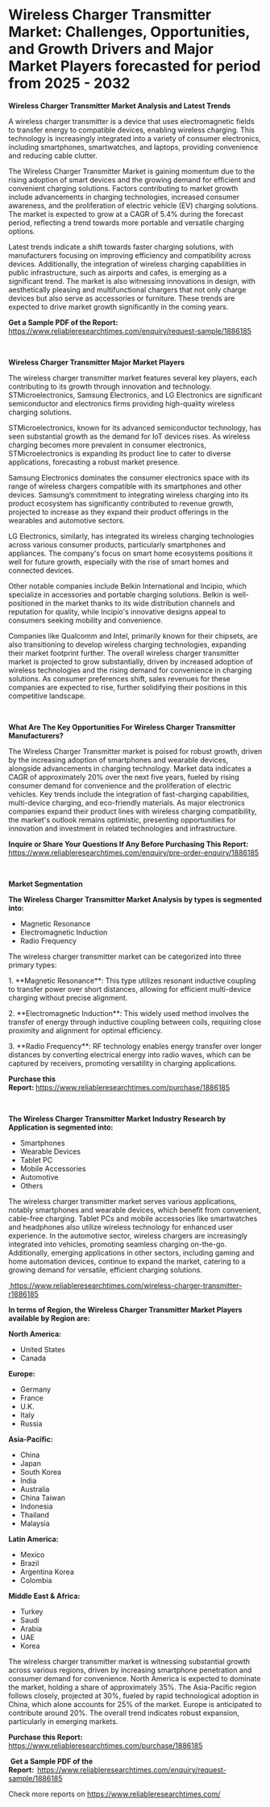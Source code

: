 <p><h1>Wireless Charger Transmitter Market: Challenges, Opportunities, and Growth Drivers and Major Market Players forecasted for period from 2025 - 2032</h1></p><p><strong>Wireless Charger Transmitter Market Analysis and Latest Trends</strong></p>
<p><p>A wireless charger transmitter is a device that uses electromagnetic fields to transfer energy to compatible devices, enabling wireless charging. This technology is increasingly integrated into a variety of consumer electronics, including smartphones, smartwatches, and laptops, providing convenience and reducing cable clutter.</p><p>The Wireless Charger Transmitter Market is gaining momentum due to the rising adoption of smart devices and the growing demand for efficient and convenient charging solutions. Factors contributing to market growth include advancements in charging technologies, increased consumer awareness, and the proliferation of electric vehicle (EV) charging solutions. The market is expected to grow at a CAGR of 5.4% during the forecast period, reflecting a trend towards more portable and versatile charging options.</p><p>Latest trends indicate a shift towards faster charging solutions, with manufacturers focusing on improving efficiency and compatibility across devices. Additionally, the integration of wireless charging capabilities in public infrastructure, such as airports and cafes, is emerging as a significant trend. The market is also witnessing innovations in design, with aesthetically pleasing and multifunctional chargers that not only charge devices but also serve as accessories or furniture. These trends are expected to drive market growth significantly in the coming years.</p></p>
<p><strong>Get a Sample PDF of the Report:&nbsp;</strong> <a href="https://www.reliableresearchtimes.com/enquiry/request-sample/1886185?utm_campaign=2304&utm_medium=2&utm_source=Github&utm_content=ia&utm_term=09022025&utm_id=wireless-charger-transmitter">https://www.reliableresearchtimes.com/enquiry/request-sample/1886185</a></p>
<p>&nbsp;</p>
<p><strong>Wireless Charger Transmitter Major Market Players</strong></p>
<p><p>The wireless charger transmitter market features several key players, each contributing to its growth through innovation and technology. STMicroelectronics, Samsung Electronics, and LG Electronics are significant semiconductor and electronics firms providing high-quality wireless charging solutions.</p><p>STMicroelectronics, known for its advanced semiconductor technology, has seen substantial growth as the demand for IoT devices rises. As wireless charging becomes more prevalent in consumer electronics, STMicroelectronics is expanding its product line to cater to diverse applications, forecasting a robust market presence.</p><p>Samsung Electronics dominates the consumer electronics space with its range of wireless chargers compatible with its smartphones and other devices. Samsung’s commitment to integrating wireless charging into its product ecosystem has significantly contributed to revenue growth, projected to increase as they expand their product offerings in the wearables and automotive sectors.</p><p>LG Electronics, similarly, has integrated its wireless charging technologies across various consumer products, particularly smartphones and appliances. The company's focus on smart home ecosystems positions it well for future growth, especially with the rise of smart homes and connected devices.</p><p>Other notable companies include Belkin International and Incipio, which specialize in accessories and portable charging solutions. Belkin is well-positioned in the market thanks to its wide distribution channels and reputation for quality, while Incipio's innovative designs appeal to consumers seeking mobility and convenience.</p><p>Companies like Qualcomm and Intel, primarily known for their chipsets, are also transitioning to develop wireless charging technologies, expanding their market footprint further. The overall wireless charger transmitter market is projected to grow substantially, driven by increased adoption of wireless technologies and the rising demand for convenience in charging solutions. As consumer preferences shift, sales revenues for these companies are expected to rise, further solidifying their positions in this competitive landscape.</p></p>
<p>&nbsp;</p>
<p><strong>What Are The Key Opportunities For Wireless Charger Transmitter Manufacturers?</strong></p>
<p><p>The Wireless Charger Transmitter market is poised for robust growth, driven by the increasing adoption of smartphones and wearable devices, alongside advancements in charging technology. Market data indicates a CAGR of approximately 20% over the next five years, fueled by rising consumer demand for convenience and the proliferation of electric vehicles. Key trends include the integration of fast-charging capabilities, multi-device charging, and eco-friendly materials. As major electronics companies expand their product lines with wireless charging compatibility, the market's outlook remains optimistic, presenting opportunities for innovation and investment in related technologies and infrastructure.</p></p>
<p><strong>Inquire or Share Your Questions If Any Before Purchasing This Report:</strong> <a href="https://www.reliableresearchtimes.com/enquiry/pre-order-enquiry/1886185?utm_campaign=2304&utm_medium=2&utm_source=Github&utm_content=ia&utm_term=09022025&utm_id=wireless-charger-transmitter">https://www.reliableresearchtimes.com/enquiry/pre-order-enquiry/1886185</a></p>
<p>&nbsp;</p>
<p><strong>Market Segmentation</strong></p>
<p><strong>The Wireless Charger Transmitter Market Analysis by types is segmented into:</strong></p>
<p><ul><li>Magnetic Resonance</li><li>Electromagnetic Induction</li><li>Radio Frequency</li></ul></p>
<p><p>The wireless charger transmitter market can be categorized into three primary types: </p><p>1. **Magnetic Resonance**: This type utilizes resonant inductive coupling to transfer power over short distances, allowing for efficient multi-device charging without precise alignment.</p><p>  </p><p>2. **Electromagnetic Induction**: This widely used method involves the transfer of energy through inductive coupling between coils, requiring close proximity and alignment for optimal efficiency.</p><p>  </p><p>3. **Radio Frequency**: RF technology enables energy transfer over longer distances by converting electrical energy into radio waves, which can be captured by receivers, promoting versatility in charging applications.</p></p>
<p><strong>Purchase this Report:&nbsp;</strong><a href="https://www.reliableresearchtimes.com/purchase/1886185?utm_campaign=2304&utm_medium=2&utm_source=Github&utm_content=ia&utm_term=09022025&utm_id=wireless-charger-transmitter">https://www.reliableresearchtimes.com/purchase/1886185</a></p>
<p>&nbsp;</p>
<p><strong>The Wireless Charger Transmitter Market Industry Research by Application is segmented into:</strong></p>
<p><ul><li>Smartphones</li><li>Wearable Devices</li><li>Tablet PC</li><li>Mobile Accessories</li><li>Automotive</li><li>Others</li></ul></p>
<p><p>The wireless charger transmitter market serves various applications, notably smartphones and wearable devices, which benefit from convenient, cable-free charging. Tablet PCs and mobile accessories like smartwatches and headphones also utilize wireless technology for enhanced user experience. In the automotive sector, wireless chargers are increasingly integrated into vehicles, promoting seamless charging on-the-go. Additionally, emerging applications in other sectors, including gaming and home automation devices, continue to expand the market, catering to a growing demand for versatile, efficient charging solutions.</p></p>
<p><a href="https://www.reliableresearchtimes.com/wireless-charger-transmitter-r1886185?utm_campaign=2304&utm_medium=2&utm_source=Github&utm_content=ia&utm_term=09022025&utm_id=wireless-charger-transmitter">&nbsp;https://www.reliableresearchtimes.com/wireless-charger-transmitter-r1886185</a></p>
<p><strong>In terms of Region, the Wireless Charger Transmitter Market Players available by Region are:</strong></p>
<p>
    <p> <strong> North America: </strong>
        <ul>
            <li>United States</li>
            <li>Canada</li>
        </ul>
        </p> 
    <p> <strong> Europe: </strong>
        <ul>
            <li>Germany</li>
            <li>France</li>
            <li>U.K.</li>
            <li>Italy</li>
            <li>Russia</li>
        </ul>
        </p> 
    <p> <strong> Asia-Pacific: </strong>
        <ul>
            <li>China</li>
            <li>Japan</li>
            <li>South Korea</li>
            <li>India</li>
            <li>Australia</li>
            <li>China Taiwan</li>
            <li>Indonesia</li>
            <li>Thailand</li>
            <li>Malaysia</li>
        </ul>
        </p> 
    <p> <strong> Latin America: </strong>
        <ul>
            <li>Mexico</li>
            <li>Brazil</li>
            <li>Argentina Korea</li>
            <li>Colombia</li>
        </ul>
        </p> 
    <p> <strong> Middle East & Africa: </strong>
        <ul>
            <li>Turkey</li>
            <li>Saudi</li>
            <li>Arabia</li>
            <li>UAE</li>
            <li>Korea</li>
        </ul>
    </p>
    </p>
<p><p>The wireless charger transmitter market is witnessing substantial growth across various regions, driven by increasing smartphone penetration and consumer demand for convenience. North America is expected to dominate the market, holding a share of approximately 35%. The Asia-Pacific region follows closely, projected at 30%, fueled by rapid technological adoption in China, which alone accounts for 25% of the market. Europe is anticipated to contribute around 20%. The overall trend indicates robust expansion, particularly in emerging markets.</p></p>
<p><strong>Purchase this Report: </strong><a href="https://www.reliableresearchtimes.com/purchase/1886185?utm_campaign=2304&utm_medium=2&utm_source=Github&utm_content=ia&utm_term=09022025&utm_id=wireless-charger-transmitter">https://www.reliableresearchtimes.com/purchase/1886185</a></p>
<p>&nbsp;<strong>Get a Sample PDF of the Report:&nbsp;&nbsp;</strong><a href="https://www.reliableresearchtimes.com/enquiry/request-sample/1886185?utm_campaign=2304&utm_medium=2&utm_source=Github&utm_content=ia&utm_term=09022025&utm_id=wireless-charger-transmitter">https://www.reliableresearchtimes.com/enquiry/request-sample/1886185</a></p>
<p><strong></strong></p>
<p>Check more reports on <a href="https://www.reliableresearchtimes.com/?utm_campaign=2304&utm_medium=2&utm_source=Github&utm_content=ia&utm_term=09022025&utm_id=wireless-charger-transmitter">https://www.reliableresearchtimes.com/</a></p>